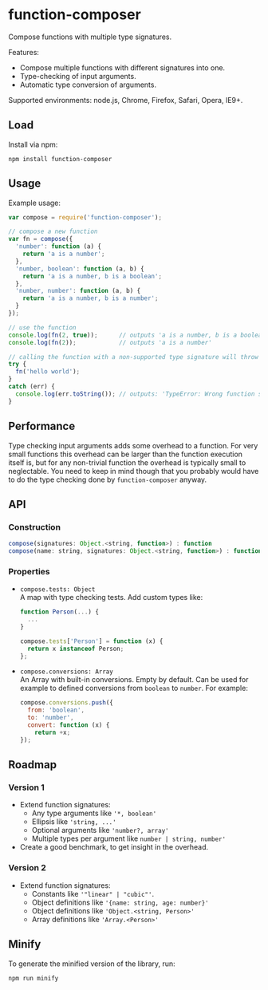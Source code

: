 function-composer
=================

Compose functions with multiple type signatures.

Features:

- Compose multiple functions with different signatures into one.
- Type-checking of input arguments.
- Automatic type conversion of arguments.

Supported environments: node.js, Chrome, Firefox, Safari, Opera, IE9+.

## Load

Install via npm:

    npm install function-composer


## Usage

Example usage:

```js
var compose = require('function-composer');

// compose a new function
var fn = compose({
  'number': function (a) {
    return 'a is a number';
  },
  'number, boolean': function (a, b) {
    return 'a is a number, b is a boolean';
  },
  'number, number': function (a, b) {
    return 'a is a number, b is a number';
  }
});

// use the function
console.log(fn(2, true));      // outputs 'a is a number, b is a boolean'
console.log(fn(2));            // outputs 'a is a number'

// calling the function with a non-supported type signature will throw an error
try {
  fn('hello world');
}
catch (err) {
  console.log(err.toString()); // outputs: 'TypeError: Wrong function signature'
}
```


## Performance

Type checking input arguments adds some overhead to a function. For very small
functions this overhead can be larger than the function execution itself is, 
but for any non-trivial function the overhead is typically small to neglectable.
You need to keep in mind though that you probably would have to do the type
checking done by `function-composer` anyway.


## API

### Construction

```js
compose(signatures: Object.<string, function>) : function
compose(name: string, signatures: Object.<string, function>) : function
```

### Properties

- `compose.tests: Object`  
  A map with type checking tests. Add custom types like:

  ```js
  function Person(...) {
    ...
  }

  compose.tests['Person'] = function (x) {
    return x instanceof Person;
  };
  ```

- `compose.conversions: Array`  
  An Array with built-in conversions. Empty by default. Can be used for example 
  to defined conversions from `boolean` to `number`. For example:

  ```js
  compose.conversions.push({
    from: 'boolean',
    to: 'number',
    convert: function (x) {
      return +x;
  });
  ```


## Roadmap

### Version 1

- Extend function signatures:
  - Any type arguments like `'*, boolean'`
  - Ellipsis like `'string, ...'`
  - Optional arguments like `'number?, array'`
  - Multiple types per argument like `number | string, number'`
- Create a good benchmark, to get insight in the overhead.

### Version 2

- Extend function signatures:
  - Constants like `'"linear" | "cubic"'`.
  - Object definitions like `'{name: string, age: number}'`
  - Object definitions like `'Object.<string, Person>'`
  - Array definitions like `'Array.<Person>'`


## Minify

To generate the minified version of the library, run:

    npm run minify
